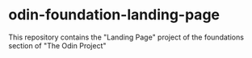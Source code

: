 # odin-foundation-landing-page
This repository contains the "Landing Page" project of the foundations section of "The Odin Project"
